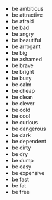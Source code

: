 - be ambitious
- be attractive
- be afraid
- be bad
- be angry
- be beautiful
- be arrogant
- be big
- be ashamed
- be brave
- be bright
- be busy
- be calm
- be cheap
- be clean
- be clever
- be cold
- be cool
- be curious
- be dangerous
- be dark
- be dependent
- be dirty
- be dry
- be dump
- be easy
- be expensive
- be fast
- be fat
- be free
